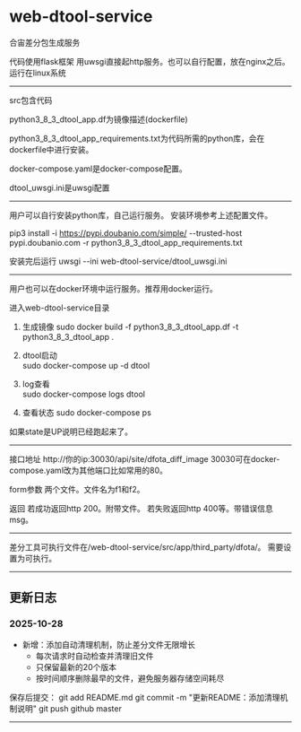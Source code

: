 # web-dtool-service

合宙差分包生成服务

代码使用flask框架
用uwsgi直接起http服务。也可以自行配置，放在nginx之后。
运行在linux系统

---

src包含代码

python3_8_3_dtool_app.df为镜像描述(dockerfile)

python3_8_3_dtool_app_requirements.txt为代码所需的python库，会在dockerfile中进行安装。

docker-compose.yaml是docker-compose配置。

dtool_uwsgi.ini是uwsgi配置

---

用户可以自行安装python库，自己运行服务。
安装环境参考上述配置文件。

pip3 install -i https://pypi.doubanio.com/simple/ --trusted-host pypi.doubanio.com -r python3_8_3_dtool_app_requirements.txt

安装完后运行
uwsgi --ini web-dtool-service/dtool_uwsgi.ini

---

用户也可以在docker环境中运行服务。推荐用docker运行。

进入web-dtool-service目录

1. 生成镜像
sudo docker build -f python3_8_3_dtool_app.df -t python3_8_3_dtool_app .

2. dtool启动  
sudo docker-compose up -d dtool

3. log查看  
sudo docker-compose logs dtool

4. 查看状态
sudo docker-compose ps

如果state是UP说明已经跑起来了。

---

接口地址
http://你的ip:30030/api/site/dfota_diff_image
30030可在docker-compose.yaml改为其他端口比如常用的80。

form参数
两个文件。文件名为f1和f2。

返回
若成功返回http 200。附带文件。
若失败返回http 400等。带错误信息msg。


---

差分工具可执行文件在/web-dtool-service/src/app/third_party/dfota/。
需要设置为可执行。

---
  ## 更新日志

  ### 2025-10-28
  - 新增：添加自动清理机制，防止差分文件无限增长
    - 每次请求时自动检查并清理旧文件
    - 只保留最新的20个版本
    - 按时间顺序删除最早的文件，避免服务器存储空间耗尽

  保存后提交：
  git add README.md
  git commit -m "更新README：添加清理机制说明"
  git push github master

  ---
